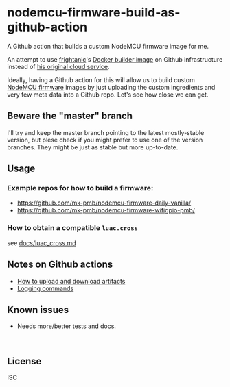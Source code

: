 ﻿
<!--#echo json="package.json" key="name" underline="=" -->
nodemcu-firmware-build-as-github-action
=======================================
<!--/#echo -->

<!--#echo json="package.json" key="description" -->
A Github action that builds a custom NodeMCU firmware image for me.
<!--/#echo -->


An attempt to use
[frightanic](https://frightanic.com/)'s
[Docker builder image](https://github.com/marcelstoer/docker-nodemcu-build)
on Github infrastructure instead of
[his original cloud service](https://nodemcu-build.com/).

Ideally, having a Github action for this will allow us to build custom
[NodeMCU firmware](https://github.com/nodemcu/nodemcu-firmware/)
images by just uploading the custom ingredients and very few meta data
into a Github repo. Let's see how close we can get.



Beware the "master" branch
--------------------------

I'll try and keep the master branch pointing to the latest mostly-stable
version, but plese check if you might prefer to use one of the version
branches. They might be just as stable but more up-to-date.



Usage
-----

### Example repos for how to build a firmware:

* https://github.com/mk-pmb/nodemcu-firmware-daily-vanilla/
* https://github.com/mk-pmb/nodemcu-firmware-wifigpio-pmb/

### How to obtain a compatible `luac.cross`

see [docs/luac_cross.md](docs/luac_cross.md)



Notes on Github actions
-----------------------

* [How to upload and download artifacts](https://help.github.com/en/actions/automating-your-workflow-with-github-actions/persisting-workflow-data-using-artifacts#passing-data-between-jobs-in-a-workflow)
* [Logging commands](https://help.github.com/en/actions/automating-your-workflow-with-github-actions/development-tools-for-github-actions#logging-commands)



Known issues
------------

* Needs more/better tests and docs.







<!--#toc stop="scan" -->
&nbsp;


License
-------
<!--#echo json="package.json" key=".license" -->
ISC
<!--/#echo -->
